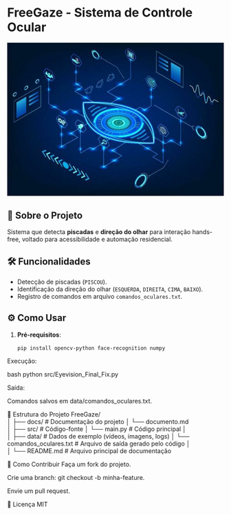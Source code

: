 # FreeGaze - Sistema de Controle Ocular  

![Demo](img/olho.jpg)

## 📌 Sobre o Projeto  
Sistema que detecta **piscadas** e **direção do olhar** para interação hands-free, voltado para acessibilidade e automação residencial.  

## 🛠 Funcionalidades  
- Detecção de piscadas (`PISCOU`).  
- Identificação da direção do olhar (`ESQUERDA`, `DIREITA`, `CIMA`, `BAIXO`).  
- Registro de comandos em arquivo `comandos_oculares.txt`.  

## ⚙️ Como Usar  
1. **Pré-requisitos**:  
   ```bash
   pip install opencv-python face-recognition numpy

Execução:

bash
python src/Eyevision_Final_Fix.py

Saída:

Comandos salvos em data/comandos_oculares.txt.

📂 Estrutura do Projeto
FreeGaze/  
│
├── docs/                       # Documentação do projeto
│   └── documento.md           
│
├── src/                        # Código-fonte
│   └── main.py                 # Código principal 
│  
│
├── data/                       # Dados de exemplo (vídeos, imagens, logs)
│   └── comandos_oculares.txt   # Arquivo de saída gerado pelo código
│    
│
└── README.md                   # Arquivo principal de documentação

🤝 Como Contribuir
Faça um fork do projeto.

Crie uma branch: git checkout -b minha-feature.

Envie um pull request.

📜 Licença
MIT
